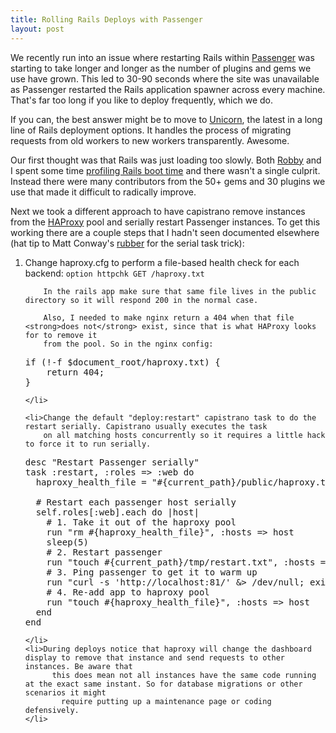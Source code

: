 ```yaml
--- 
title: Rolling Rails Deploys with Passenger
layout: post
---
```


We recently run into an issue where restarting Rails within <a href="http://www.modrails.com">Passenger</a> was starting to take longer and longer as the number of plugins and gems we use have grown. This led to 30-90 seconds where the site was unavailable as Passenger restarted the Rails application spawner across every machine. That's far too long if you like to deploy frequently, which we do.

If you can, the best answer might be to move to <a href="http://github.com/blog/517-unicorn">Unicorn</a>, the latest in a long line of Rails deployment options. It handles the process of migrating requests from old workers to new workers transparently. Awesome.

Our first thought was that Rails was just loading too slowly. Both <a href="http://freerobby.com">Robby</a> and I spent some time <a href="http://alexyoung.org/2009/07/03/rapid-rails-boot-up-time/">profiling Rails boot time</a> and there wasn't a single culprit. Instead there were many contributors from the 50+ gems and 30 plugins we use that made it difficult to radically improve.

Next we took a different approach to have capistrano remove instances from the <a href="http://haproxy.1wt.eu/">HAProxy</a> pool
and serially restart Passenger instances. To get this working there are a couple steps that I hadn't seen documented elsewhere (hat tip to Matt Conway's <a href="http://github.com/wr0ngway/rubber">rubber</a> for the serial task trick):

<ol>
	<li>Change haproxy.cfg to perform a file-based health check for each backend:
		<span class="codeblock"><code>option httpchk GET /haproxy.txt</code></span>
		
		In the rails app make sure that same file lives in the public directory so it will respond 200 in the normal case.
		
		Also, I needed to make nginx return a 404 when that file <strong>does not</strong> exist, since that is what HAProxy looks for to remove it 
		from the pool. So in the nginx config:
<pre lang="bash">
if (!-f $document_root/haproxy.txt) {
	return 404;
} 
</pre>
	</li>
	
	<li>Change the default "deploy:restart" capistrano task to do the restart serially. Capistrano usually executes the task
		on all matching hosts concurrently so it requires a little hack to force it to run serially.
<pre lang="ruby">
desc "Restart Passenger serially"
task :restart, :roles => :web do 
  haproxy_health_file = "#{current_path}/public/haproxy.txt"

  # Restart each passenger host serially
  self.roles[:web].each do |host|
    # 1. Take it out of the haproxy pool
    run "rm #{haproxy_health_file}", :hosts => host
    sleep(5)
    # 2. Restart passenger
    run "touch #{current_path}/tmp/restart.txt", :hosts => host
    # 3. Ping passenger to get it to warm up
    run "curl -s 'http://localhost:81/' &> /dev/null; exit 0", :hosts => host
    # 4. Re-add app to haproxy pool
    run "touch #{haproxy_health_file}", :hosts => host
  end
end
</pre>
		
	</li>
	<li>During deploys notice that haproxy will change the dashboard display to remove that instance and send requests to other instances. Be aware that
		  this does mean not all instances have the same code running at the exact same instant. So for database migrations or other scenarios it might 	
			require	putting up a maintenance page or coding defensively.
	</li>
</ol>